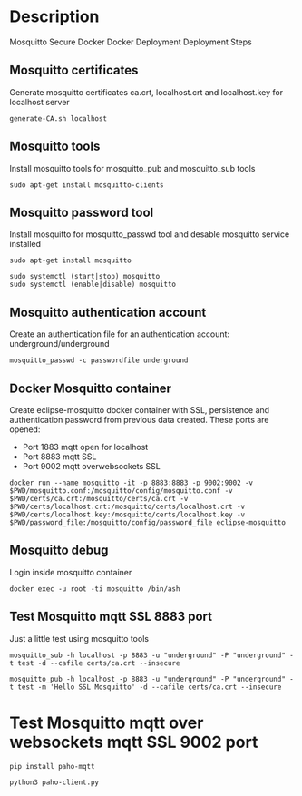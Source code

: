 # Description
Mosquitto Secure Docker Docker Deployment Deployment Steps

## Mosquitto certificates
Generate mosquitto certificates ca.crt, localhost.crt and localhost.key for localhost server

```shell
generate-CA.sh localhost
```

## Mosquitto tools
Install mosquitto tools for mosquitto_pub and mosquitto_sub tools
```shell
sudo apt-get install mosquitto-clients
```

## Mosquitto password tool
Install mosquitto for mosquitto_passwd tool and desable mosquitto service installed

```shell
sudo apt-get install mosquitto

sudo systemctl (start|stop) mosquitto
sudo systemctl (enable|disable) mosquitto
```

## Mosquitto authentication account
Create an authentication file for an authentication account: underground/underground

```shell
mosquitto_passwd -c passwordfile underground
```

## Docker Mosquitto container
Create eclipse-mosquitto docker container with SSL, persistence and authentication password from previous data created. These ports are opened:

- Port 1883 mqtt open for localhost
- Port 8883 mqtt SSL
- Port 9002 mqtt overwebsockets SSL

```shell
docker run --name mosquitto -it -p 8883:8883 -p 9002:9002 -v $PWD/mosquitto.conf:/mosquitto/config/mosquitto.conf -v $PWD/certs/ca.crt:/mosquitto/certs/ca.crt -v $PWD/certs/localhost.crt:/mosquitto/certs/localhost.crt -v $PWD/certs/localhost.key:/mosquitto/certs/localhost.key -v $PWD/password_file:/mosquitto/config/password_file eclipse-mosquitto
```

## Mosquitto debug
Login inside mosquitto container

```shell
docker exec -u root -ti mosquitto /bin/ash
```

## Test Mosquitto mqtt SSL 8883 port
Just a little test using mosquitto tools

```shell
mosquitto_sub -h localhost -p 8883 -u "underground" -P "underground" -t test -d --cafile certs/ca.crt --insecure

mosquitto_pub -h localhost -p 8883 -u "underground" -P "underground" -t test -m 'Hello SSL Mosquitto' -d --cafile certs/ca.crt --insecure
```

# Test Mosquitto mqtt over websockets  mqtt SSL 9002 port
```shell
pip install paho-mqtt

python3 paho-client.py
```
